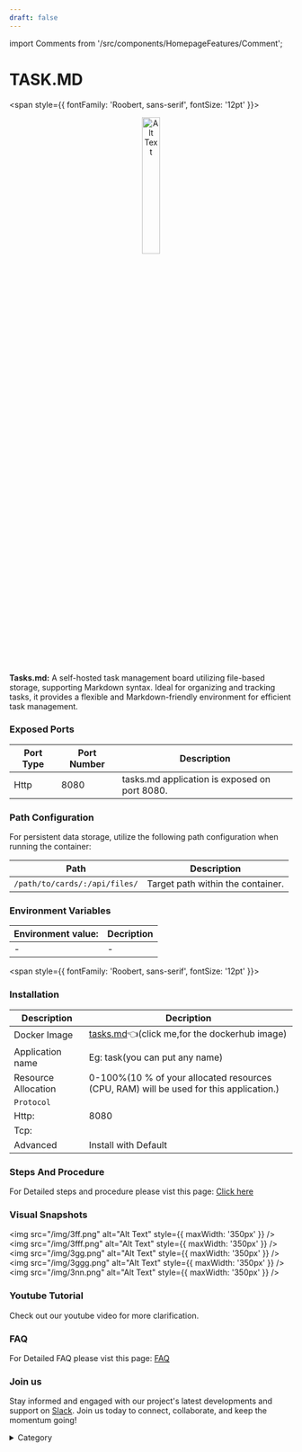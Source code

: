 ```yaml
---
draft: false
---
```

import Comments from '/src/components/HomepageFeatures/Comment';

 
# TASK.MD

<span style={{ fontFamily: 'Roobert, sans-serif', fontSize: '12pt' }}>


<p align="center">
  <img src="/img/uhun.png" alt="Alt Text" width="25%"/>
</p>

**Tasks.md:** A self-hosted task management board utilizing file-based storage, supporting Markdown syntax. Ideal for organizing and tracking tasks, it provides a flexible and Markdown-friendly environment for efficient task management.


### Exposed Ports

| Port Type | Port Number | Description                                        |
| --------- | ----------- | -------------------------------------------------- |
| Http      | 8080          | tasks.md application is exposed on port 8080.     |

### Path Configuration

For persistent data storage, utilize the following path configuration when running the container:

| Path                        | Description                              |
| --------------------------- | ---------------------------------------- |
| `/path/to/cards/:/api/files/`     | Target path within the container.         |



### Environment Variables


|   **Environment value:**          | Decription                                                                                                               | 
| --------------------- | ------                                                                                                                   | 
|-       |  -                              |
</span>


<span style={{ fontFamily: 'Roobert, sans-serif', fontSize: '12pt' }}>

### Installation

|  Description          | Decription                                                                                                               | 
| --------------------- | ------                                                                                                                   | 
| Docker Image          |   [tasks.md](https://hub.docker.com/r/louislam/uptime-kuma)👈(click me,for the dockerhub image)                       |
| Application name      |  Eg: task(you can put any name)                                                                                        | 
| Resource Allocation   |  0-100%(10 % of your allocated resources (CPU, RAM) will be used for this application.)                                  | 
| `Protocol`            |                                                                                                                          | 
|  Http:                | 8080                                                                                                                     |
|  Tcp:                 |                                                                                                                          | 
|    Advanced           |    Install with Default                                                                                                  |


### Steps And Procedure

For Detailed steps and procedure please vist this page: [Click here](https://techscaleinfinite.github.io/introduction/cloud-float/Steps%20and%20procedure)

### Visual Snapshots



<img src="/img/3ff.png" alt="Alt Text" style={{ maxWidth: '350px' }} />
<img src="/img/3fff.png" alt="Alt Text" style={{ maxWidth: '350px' }} />
<img src="/img/3gg.png" alt="Alt Text" style={{ maxWidth: '350px' }} />
<img src="/img/3ggg.png" alt="Alt Text" style={{ maxWidth: '350px' }} />
<img src="/img/3nn.png" alt="Alt Text" style={{ maxWidth: '350px' }} />

### Youtube Tutorial&#x20;

Check out our youtube video for more clarification.



### FAQ

For Detailed FAQ please vist this page: [FAQ](https://techscaleinfinite.github.io/FAQ)

### Join us

Stay informed and engaged with our project's latest developments and support on [Slack](https://app.slack.com/client/T04QS32JX6E/C04QKEWE146). Join us today to connect, collaborate, and keep the momentum going!&#x20;

<details>

<summary>Category</summary>

Kubernetes, cloud computing, DevOps, cloud services, hosting platform, container orchestration, cloud infrastructure, cloud deployment, cloud management, cloud technology, cloud solutions, tasks.md

</details>

</span>

<Comments />